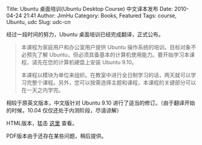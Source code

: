 Title: Ubuntu 桌面培训(Ubuntu Desktop Course) 中文译本发布
Date: 2010-04-24 21:41
Author: JimHu
Category: Books, Featured
Tags: course, Ubuntu, udc
Slug: udc-cn

经过一段时间的努力，Ubuntu 桌面培训已经完成翻译，正式公布。  

> 本课程为家庭用户和办公室用户提供 Ubuntu
> 操作系统的培训。目标对象不必预先了解
> Ubuntu，但必须具备基本的计算机使用能力。要开始学习本课程，请先在您的计算机硬盘上安装
> Ubuntu 9.10。  
>   
>
> 本课程以模块为单位来组织。在教室中进行全日制学习的话，两天就可以学习完整个课程。另外，您可以按需选择主题和课程，本课程的关键部分可以在一天之内学完。

相较于原英文版本，中文版针对 Ubuntu 9.10
进行了适当的修订。（由于翻译开始的时候，10.04
仅仅还处于内测阶段，尽请谅解）

HTML版本，猛击
[这里](http://people.ubuntu.com/~happyaron/udc-cn/index.html) 查看。  
  
PDF版本由于还存在某些问题，稍后提供。
